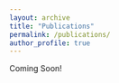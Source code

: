 ```yaml
---
layout: archive
title: "Publications"
permalink: /publications/
author_profile: true
---
```



Coming Soon!

